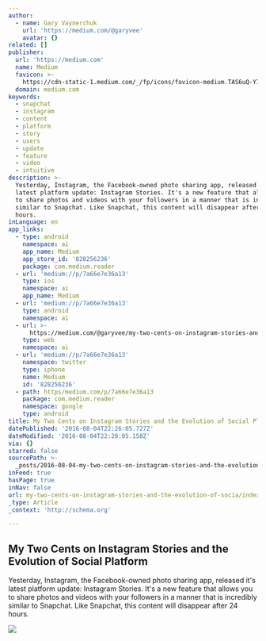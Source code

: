 ```yaml
---
author:
  - name: Gary Vaynerchuk
    url: 'https://medium.com/@garyvee'
    avatar: {}
related: []
publisher:
  url: 'https://medium.com'
  name: Medium
  favicon: >-
    https://cdn-static-1.medium.com/_/fp/icons/favicon-medium.TAS6uQ-Y7kcKgi0xjcYHXw.ico
  domain: medium.com
keywords:
  - snapchat
  - instagram
  - content
  - platform
  - story
  - users
  - update
  - feature
  - video
  - intuitive
description: >-
  Yesterday, Instagram, the Facebook-owned photo sharing app, released it's
  latest platform update: Instagram Stories. It's a new feature that allows you
  to share photos and videos with your followers in a manner that is incredibly
  similar to Snapchat. Like Snapchat, this content will disappear after 24
  hours.
inLanguage: en
app_links:
  - type: android
    namespace: ai
    app_name: Medium
    app_store_id: '828256236'
    package: com.medium.reader
  - url: 'medium://p/7a66e7e36a13'
    type: ios
    namespace: ai
    app_name: Medium
  - url: 'medium://p/7a66e7e36a13'
    type: android
    namespace: ai
  - url: >-
      https://medium.com/@garyvee/my-two-cents-on-instagram-stories-and-the-evolution-of-social-platform-7a66e7e36a13
    type: web
    namespace: ai
  - url: 'medium://p/7a66e7e36a13'
    namespace: twitter
    type: iphone
    name: Medium
    id: '828256236'
  - path: https/medium.com/p/7a66e7e36a13
    package: com.medium.reader
    namespace: google
    type: android
title: My Two Cents on Instagram Stories and the Evolution of Social Platform
datePublished: '2016-08-04T22:26:05.727Z'
dateModified: '2016-08-04T22:20:05.158Z'
via: {}
starred: false
sourcePath: >-
  _posts/2016-08-04-my-two-cents-on-instagram-stories-and-the-evolution-of-socia.md
inFeed: true
hasPage: true
inNav: false
url: my-two-cents-on-instagram-stories-and-the-evolution-of-socia/index.html
_type: Article
_context: 'http://schema.org'

---
```

<article style=""><h1>My Two Cents on Instagram Stories and the Evolution of Social Platform</h1><p>Yesterday, Instagram, the Facebook-owned photo sharing app, released it's latest platform update: Instagram Stories. It's a new feature that allows you to share photos and videos with your followers in a manner that is incredibly similar to Snapchat. Like Snapchat, this content will disappear after 24 hours.</p><img src="https://d262ilb51hltx0.cloudfront.net/max/1200/1*JAsu6ZSAkONhEDd8IP45PA.png" /></article>